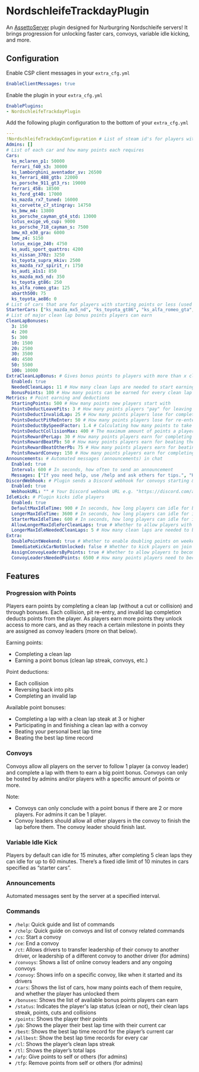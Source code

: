# NordschleifeTrackdayPlugin

An [AssettoServer](https://github.com/compujuckel/AssettoServer "‌") plugin designed for Nurburgring Nordschleife servers! It brings progression for unlocking faster cars, convoys, variable idle kicking, and more.

## Configuration

Enable CSP client messages in your `extra_cfg.yml`

```YAML
EnableClientMessages: true
```

Enable the plugin in your `extra_cfg.yml`

```YAML
EnablePlugins:
- NordschleifeTrackdayPlugin
```

Add the following plugin configuration to the bottom of your `extra_cfg.yml`

```yaml
---
!NordschleifeTrackdayConfiguration # List of steam id's for players with special permissions (giving/taking credits, hosting convoys, etc.)
Admins: []
# List of each car and how many points each requires
Cars:
  ks_mclaren_p1: 50000
  ferrari_f40_s3: 30000
  ks_lamborghini_aventador_sv: 26500
  ks_ferrari_488_gtb: 22000
  ks_porsche_911_gt3_rs: 19000
  ferrari_458: 18500
  ks_ford_gt40: 17000
  ks_mazda_rx7_tuned: 16000
  ks_corvette_c7_stingray: 14750
  ks_bmw_m4: 13800
  ks_porsche_cayman_gt4_std: 13000
  lotus_exige_v6_cup: 9000
  ks_porsche_718_cayman_s: 7500
  bmw_m3_e30_gra: 6000
  bmw_z4: 5150
  lotus_exige_240: 4750
  ks_audi_sport_quattro: 4200
  ks_nissan_370z: 3250
  ks_toyota_supra_mkiv: 2500
  ks_mazda_rx7_spirit_r: 1750
  ks_audi_a1s1: 850
  ks_mazda_mx5_nd: 350
  ks_toyota_gt86: 250
  ks_alfa_romeo_gta: 125
  abarth500: 75
  ks_toyota_ae86: 0
# List of cars that are for players with starting points or less (used for determining if the car a player is driving is a starter car for the idle kick feature)
StarterCars: ["ks_mazda_mx5_nd", "ks_toyota_gt86", "ks_alfa_romeo_gta", "abarth500", "ks_toyota_ae86"]
# List of major clean lap bonus points players can earn
CleanLapBonuses:
  3: 150
  4: 200
  5: 300
  10: 1500
  20: 2500
  30: 3500
  40: 4500
  50: 5500
  100: 10000
ExtraCleanLapBonus: # Gives bonus points to players with more than x clean laps (if x is not in the CleanLapBonuses list, and is above NeededCleanLaps)
  Enabled: true
  NeededCleanLaps: 11 # How many clean laps are needed to start earning the point bonus specified below
  BonusPoints: 100 # How many points can be earned for every clean lap made at/above NeededCleanLaps
Metrics: # Point earning and deductions
  StartingPoints: 500 # How many points new players start with
  PointsDeductLeavePits: 3 # How many points players "pay" for leaving pits
  PointsDeductInvalidLap: 25 # How many points players lose for completing an invalid lap
  PointsDeductPitReEnter: 50 # How many points players lose for re-entering pits (at tolls)
  PointsDeductBySpeedFactor: 1.4 # Calculating how many points to take in a collision. Lower = more points, higher = less points
  PointsDeductCollisionMax: 400 # The maximum amount of points a player can lose from a collision
  PointsRewardPerLap: 30 # How many points players earn for completing each clean lap
  PointsRewardBeatPb: 50 # How many points players earn for beating their personal best lap time
  PointsRewardBeatOtherPb: 75 # How many points players earn for beating the best lap time record (if its set by someone else)
  PointsRewardConvoy: 150 # How many points players earn for completing each clean lap with a convoy
Announcements: # Automated messages (announcements) in chat
  Enabled: true
  Interval: 600 # In seconds, how often to send an announcement
  Messages: ["If you need help, use /help and ask others for tips.", "Hope you're having fun on our server!"] # Your announcements
DiscordWebhook: # Plugin sends a Discord webhook for convoys starting & finishing
  Enabled: true
  WebhookURL: "" # Your Discord webhook URL e.g. "https://discord.com/api/webhooks/x/x"
IdleKick: # Plugin kicks idle players
  Enabled: true
  DefaultMaxIdleTime: 900 # In seconds, how long players can idle for by default
  LongerMaxIdleTime: 3600 # In seconds, how long players can idle for if they have more clean laps (specified in LongerMaxIdleNeededCleanLaps)
  StarterMaxIdleTime: 600 # In seconds, how long players can idle for if theyre in a starter car (these cars are probably the most used and should be available as often as they can)
  AllowLongerMaxIdleForCleanLaps: true # Whether to allow players with more clean laps to be able to idle longer
  LongerMaxIdleNeededCleanLaps: 5 # How many clean laps are needed to be able to idle longer
Extra:
  DoublePointWeekend: true # Whether to enable doubling points on weekends (every Saturday)
  ImmediateKickCarNotUnlocked: false # Whether to kick players on join for joining in a car they can't drive. If set to false, they'll be kicked after 30 seconds and during that time they cant drive the car, move, etc.
  AssignConvoyLeadersByPoints: true # Whether to allow players to become convoy leaders by accumulating points
  ConvoyLeadersNeededPoints: 6500 # How many points players need to become a convoy leader (if AssignConvoyLeadersByPoints is set to true)
```

## Features

### Progression with Points

Players earn points by completing a clean lap (without a cut or collision) and through bonuses. Each collision, pit re-entry, and invalid lap completion deducts points from the player. As players earn more points they unlock access to more cars, and as they reach a certain milestone in points they are assigned as convoy leaders (more on that below).

Earning points:

- Completing a clean lap
- Earning a point bonus (clean lap streak, convoys, etc.)

Point deductions:

- Each collision
- Reversing back into pits
- Completing an invalid lap

Available point bonuses:

- Completing a lap with a clean lap steak at 3 or higher
- Participating in and finishing a clean lap with a convoy
- Beating your personal best lap time
- Beating the best lap time record

### Convoys

Convoys allow all players on the server to follow 1 player (a convoy leader) and complete a lap with them to earn a big point bonus. Convoys can only be hosted by admins and/or players with a specific amount of points or more.

Note:

- Convoys can only conclude with a point bonus if there are 2 or more players. For admins it can be 1 player.
- Convoy leaders should allow all other players in the convoy to finish the lap before them. The convoy leader should finish last.

### Variable Idle Kick

Players by default can idle for 15 minutes, after completing 5 clean laps they can idle for up to 60 minutes. There’s a fixed idle limit of 10 minutes in cars specified as “starter cars”.

### Announcements

Automated messages sent by the server at a specified interval.

### Commands

- `/help`: Quick guide and list of commands
- `/chelp`: Quick guide on convoys and list of convoy related commands
- `/cs`: Start a convoy
- `/ce`: End a convoy
- `/ct`: Allows drivers to transfer leadership of their convoy to another driver, or leadership of a different convoy to another driver (for admins)
- `/convoys`: Shows a list of online convoy leaders and any ongoing convoys
- `/convoy`: Shows info on a specific convoy, like when it started and its drivers
- `/cars`: Shows the list of cars, how many points each of them require, and whether the player has unlocked them
- `/bonuses`: Shows the list of available bonus points players can earn
- `/status`: Indicates the player's lap status (clean or not), their clean laps streak, points, cuts and collisions
- `/points`: Shows the player their points
- `/pb`: Shows the player their best lap time with their current car
- `/best`: Shows the best lap time record for the player’s current car
- `/allbest`: Show the best lap time records for every car
- `/cl`: Shows the player’s clean laps streak
- `/tl`: Shows the player’s total laps
- `/afp`: Give points to self or others (for admins)
- `/tfp`: Remove points from self or others (for admins)
